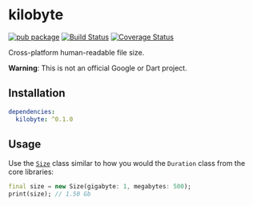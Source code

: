 # kilobyte

[![pub package](https://img.shields.io/pub/v/kilobyte.svg)](https://pub.dartlang.org/packages/kilobyte)
[![Build Status](https://travis-ci.org/dart-lang/kilobyte.svg)](https://travis-ci.org/dart-lang/kilobyte)
[![Coverage Status](https://coveralls.io/repos/github/dart-lang/kilobyte/badge.svg?branch=master)](https://coveralls.io/github/dart-lang/kilobyte?branch=master)

Cross-platform human-readable file size.

**Warning**: This is not an official Google or Dart project.

## Installation

```yaml
dependencies:
  kilobyte: ^0.1.0
```

## Usage

Use the [`Size`](https://www.dartdocs.org/documentation/kilobyte/latest/kilobyte/Size-class.html)
class similar to how you would the `Duration` class from the core libraries:

```dart
final size = new Size(gigabyte: 1, megabytes: 500);
print(size); // 1.50 Gb
```